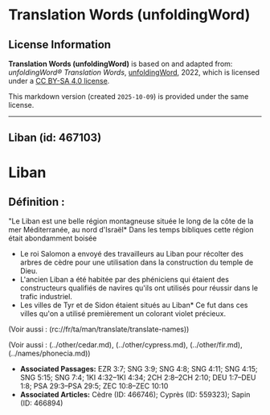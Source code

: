 # Translation Words (unfoldingWord)

## License Information

**Translation Words (unfoldingWord)** is based on and adapted from: _unfoldingWord® Translation Words_, [unfoldingWord](https://unfoldingword.org/utw), 2022, which is licensed under a [CC BY-SA 4.0 license](https://creativecommons.org/licenses/by-sa/4.0/legalcode.en).

This markdown version (created `2025-10-09`) is provided under the same license.



--------------------------------

## Liban (id: 467103)

Liban
=====

Définition :
------------

"Le Liban est une belle région montagneuse située le long de la côte de la mer Méditerranée, au nord d'Israël\* Dans les temps bibliques cette région était abondamment boisée

* Le roi Salomon a envoyé des travailleurs au Liban pour récolter des arbres de cèdre pour une utilisation dans la construction du temple de Dieu.
* L'ancien Liban a été habitée par des phéniciens qui étaient des constructeurs qualifiés de navires qu'ils ont utilisés pour réussir dans le trafic industriel.
* Les villes de Tyr et de Sidon étaient situés au Liban\* Ce fut dans ces villes qu'on a utilisé premièrement un colorant violet précieux.

(Voir aussi : (rc://fr/ta/man/translate/translate\-names))

(Voir aussi : (../other/cedar.md), (../other/cypress.md), (../other/fir.md), (../names/phonecia.md))

* **Associated Passages:** EZR 3:7; SNG 3:9; SNG 4:8; SNG 4:11; SNG 4:15; SNG 5:15; SNG 7:4; 1KI 4:32–1KI 4:34; 2CH 2:8–2CH 2:10; DEU 1:7–DEU 1:8; PSA 29:3–PSA 29:5; ZEC 10:8–ZEC 10:10
* **Associated Articles:** Cèdre (ID: 466746); Cyprès (ID: 559323); Sapin (ID: 466894)

